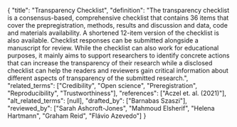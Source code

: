 {
    "title": "Transparency Checklist",
    "definition": "The transparency checklist is a consensus-based, comprehensive checklist that contains 36 items that cover the prepregistration, methods, results and discussion and data, code and materials availability. A shortened 12-item version of the checklist is also available. Checklist responses can be submitted alongside a manuscript for review. While the checklist can also work for educational purposes, it mainly aims to support researchers to identify concrete actions that can increase the transparency of their research while a disclosed checklist can help the readers and reviewers gain critical information about different aspects of transparency of the submitted research.",
    "related_terms": ["Credibility", "Open science", "Preregistration", "Reproducibility", "Trustworthiness"],
    "references": ["Aczel et. al. (2021)"],
    "alt_related_terms": [null],
    "drafted_by": ["Barnabas Szaszi"],
    "reviewed_by": ["Sarah Ashcroft-Jones", "Mahmoud Elsherif", "Helena Hartmann", "Graham Reid", "Flávio Azevedo"]
  }
